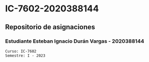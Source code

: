 # IC-7602-2020388144
## Repositorio de asignaciones
### Estudiante Esteban Ignacio Durán Vargas - 2020388144
	Curso: IC-7602
	Semestre: I - 2023